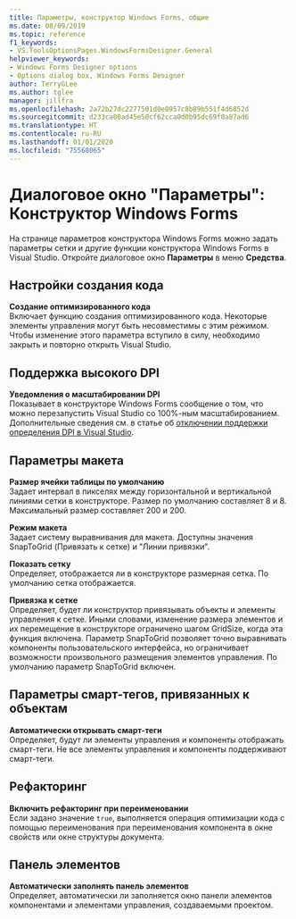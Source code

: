```yaml
---
title: Параметры, конструктор Windows Forms, общие
ms.date: 08/09/2019
ms.topic: reference
f1_keywords:
- VS.ToolsOptionsPages.WindowsFormsDesigner.General
helpviewer_keywords:
- Windows Forms Designer options
- Options dialog box, Windows Forms Designer
author: TerryGLee
ms.author: tglee
manager: jillfra
ms.openlocfilehash: 2a72b27dc2277501d0e0957c8b89b551f4d6852d
ms.sourcegitcommit: d233ca00ad45e50cf62cca0d0b95dc69f0a87ad6
ms.translationtype: HT
ms.contentlocale: ru-RU
ms.lasthandoff: 01/01/2020
ms.locfileid: "75568065"
---
```

# <a name="options-dialog-box-windows-forms-designer"></a>Диалоговое окно "Параметры": Конструктор Windows Forms

На странице параметров конструктора Windows Forms можно задать параметры сетки и другие функции конструктора Windows Forms в Visual Studio. Откройте диалоговое окно **Параметры** в меню **Средства**.

## <a name="code-generation-settings"></a>Настройки создания кода

**Создание оптимизированного кода**\
Включает функцию создания оптимизированного кода. Некоторые элементы управления могут быть несовместимы с этим режимом. Чтобы изменение этого параметра вступило в силу, необходимо закрыть и повторно открыть Visual Studio.

## <a name="high-dpi-support"></a>Поддержка высокого DPI

**Уведомления о масштабировании DPI**\
Показывает в конструкторе Windows Forms сообщение о том, что можно перезапустить Visual Studio со 100%-ным масштабированием. Дополнительные сведения см. в статье об [отключении поддержки определения DPI в Visual Studio](/dotnet/framework/winforms/disable-dpi-awareness-visual-studio).

## <a name="layout-settings"></a>Параметры макета

**Размер ячейки таблицы по умолчанию**\
Задает интервал в пикселях между горизонтальной и вертикальной линиями сетки в конструкторе. Размер по умолчанию составляет 8 и 8. Максимальный размер составляет 200 и 200.

**Режим макета**\
Задает систему выравнивания для макета. Доступны значения SnapToGrid (Привязать к сетке) и "Линии привязки".

**Показать сетку**\
Определяет, отображается ли в конструкторе размерная сетка. По умолчанию сетка отображается.

**Привязка к сетке**\
Определяет, будет ли конструктор привязывать объекты и элементы управления к сетке. Иными словами, изменение размера элементов и их перемещение в конструкторе ограничено шагом GridSize, когда эта функция включена. Параметр SnapToGrid позволяет точно выравнивать компоненты пользовательского интерфейса, но ограничивает возможности произвольного размещения элементов управления. По умолчанию параметр SnapToGrid включен.

## <a name="object-bound-smart-tag-settings"></a>Параметры смарт-тегов, привязанных к объектам

**Автоматически открывать смарт-теги**\
Определяет, будут ли элементы управления и компоненты отображать смарт-теги. Не все элементы управления и компоненты поддерживают смарт-теги.

## <a name="refactoring"></a>Рефакторинг

**Включить рефакторинг при переименовании**\
Если задано значение `true`, выполняется операция оптимизации кода с помощью переименования при переименования компонента в окне свойств или окне структуры документа.

## <a name="toolbox"></a>Панель элементов

**Автоматически заполнять панель элементов**\
Определяет, автоматически ли заполняется окно панели элементов компонентами и элементами управления, создаваемыми проектом.

